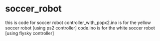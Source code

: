 # soccer_robot
this is code for soccer robot
controller_with_popx2.ino is for the yellow soccer robot [using ps2 controller]
code.ino is for the white soccer robot [using flysky controller]
